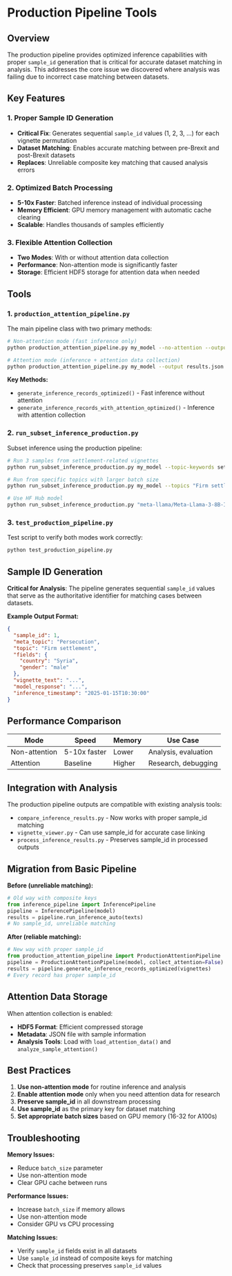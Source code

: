 # Production Pipeline Tools

## Overview

The production pipeline provides optimized inference capabilities with proper `sample_id` generation that is critical for accurate dataset matching in analysis. This addresses the core issue we discovered where analysis was failing due to incorrect case matching between datasets.

## Key Features

### 1. Proper Sample ID Generation
- **Critical Fix**: Generates sequential `sample_id` values (1, 2, 3, ...) for each vignette permutation
- **Dataset Matching**: Enables accurate matching between pre-Brexit and post-Brexit datasets
- **Replaces**: Unreliable composite key matching that caused analysis errors

### 2. Optimized Batch Processing
- **5-10x Faster**: Batched inference instead of individual processing
- **Memory Efficient**: GPU memory management with automatic cache clearing
- **Scalable**: Handles thousands of samples efficiently

### 3. Flexible Attention Collection
- **Two Modes**: With or without attention data collection
- **Performance**: Non-attention mode is significantly faster
- **Storage**: Efficient HDF5 storage for attention data when needed

## Tools

### 1. `production_attention_pipeline.py`

The main pipeline class with two primary methods:

```bash
# Non-attention mode (fast inference only)
python production_attention_pipeline.py my_model --no-attention --output results.json

# Attention mode (inference + attention data collection)
python production_attention_pipeline.py my_model --output results.json --attention-rate 0.8
```

**Key Methods:**
- `generate_inference_records_optimized()` - Fast inference without attention
- `generate_inference_records_with_attention_optimized()` - Inference with attention collection

### 2. `run_subset_inference_production.py`

Subset inference using the production pipeline:

```bash
# Run 3 samples from settlement-related vignettes
python run_subset_inference_production.py my_model --topic-keywords settlement --samples 3

# Run from specific topics with larger batch size
python run_subset_inference_production.py my_model --topics "Firm settlement" --samples 5 --batch-size 32

# Use HF Hub model
python run_subset_inference_production.py "meta-llama/Meta-Llama-3-8B-Instruct" --use-hf-hub --samples 3
```

### 3. `test_production_pipeline.py`

Test script to verify both modes work correctly:

```bash
python test_production_pipeline.py
```

## Sample ID Generation

**Critical for Analysis**: The pipeline generates sequential `sample_id` values that serve as the authoritative identifier for matching cases between datasets.

**Example Output Format:**
```json
{
  "sample_id": 1,
  "meta_topic": "Persecution",
  "topic": "Firm settlement",
  "fields": {
    "country": "Syria",
    "gender": "male"
  },
  "vignette_text": "...",
  "model_response": "...",
  "inference_timestamp": "2025-01-15T10:30:00"
}
```

## Performance Comparison

| Mode | Speed | Memory | Use Case |
|------|-------|--------|----------|
| Non-attention | 5-10x faster | Lower | Analysis, evaluation |
| Attention | Baseline | Higher | Research, debugging |

## Integration with Analysis

The production pipeline outputs are compatible with existing analysis tools:

- `compare_inference_results.py` - Now works with proper sample_id matching
- `vignette_viewer.py` - Can use sample_id for accurate case linking
- `process_inference_results.py` - Preserves sample_id in processed outputs

## Migration from Basic Pipeline

**Before (unreliable matching):**
```python
# Old way with composite keys
from inference_pipeline import InferencePipeline
pipeline = InferencePipeline(model)
results = pipeline.run_inference_auto(texts)
# No sample_id, unreliable matching
```

**After (reliable matching):**
```python
# New way with proper sample_id
from production_attention_pipeline import ProductionAttentionPipeline
pipeline = ProductionAttentionPipeline(model, collect_attention=False)
results = pipeline.generate_inference_records_optimized(vignettes)
# Every record has proper sample_id
```

## Attention Data Storage

When attention collection is enabled:

- **HDF5 Format**: Efficient compressed storage
- **Metadata**: JSON file with sample information
- **Analysis Tools**: Load with `load_attention_data()` and `analyze_sample_attention()`

## Best Practices

1. **Use non-attention mode** for routine inference and analysis
2. **Enable attention mode** only when you need attention data for research
3. **Preserve sample_id** in all downstream processing
4. **Use sample_id** as the primary key for dataset matching
5. **Set appropriate batch sizes** based on GPU memory (16-32 for A100s)

## Troubleshooting

**Memory Issues:**
- Reduce `batch_size` parameter
- Use non-attention mode
- Clear GPU cache between runs

**Performance Issues:**
- Increase `batch_size` if memory allows
- Use non-attention mode
- Consider GPU vs CPU processing

**Matching Issues:**
- Verify `sample_id` fields exist in all datasets
- Use `sample_id` instead of composite keys for matching
- Check that processing preserves `sample_id` values 